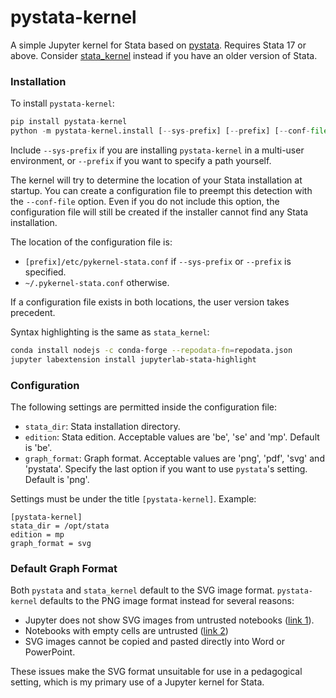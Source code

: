 # pystata-kernel

A simple Jupyter kernel for Stata based on [pystata](https://www.stata.com/python/pystata/). 
Requires Stata 17 or above.
Consider [stata_kernel](https://github.com/kylebarron/stata_kernel) instead if you have an 
older version of Stata. 

### Installation
To install `pystata-kernel`:

```python
pip install pystata-kernel
python -m pystata-kernel.install [--sys-prefix] [--prefix] [--conf-file]
```

Include `--sys-prefix` if you are installing `pystata-kernel` in a multi-user environment,
or `--prefix` if you want to specify a path yourself.

The kernel will try to determine the location of your Stata installation at startup. 
You can create a configuration file to preempt this detection with the `--conf-file` option.
Even if you do not include this option, the configuration file will still be created if the 
installer cannot find any Stata installation.

The location of the configuration file is:

- `[prefix]/etc/pykernel-stata.conf` if `--sys-prefix` or `--prefix` is specified.
-  `~/.pykernel-stata.conf` otherwise.

If a configuration file exists in both locations, the user version takes precedent. 

Syntax highlighting is the same as `stata_kernel`:

```sh
conda install nodejs -c conda-forge --repodata-fn=repodata.json
jupyter labextension install jupyterlab-stata-highlight
```

### Configuration

The following settings are permitted inside the configuration file:

- `stata_dir`: Stata installation directory.
- `edition`: Stata edition. Acceptable values are 'be', 'se' and 'mp'.
    Default is 'be'.
- `graph_format`: Graph format. Acceptable values are 'png', 'pdf', 'svg' and 'pystata'.
    Specify the last option if you want to use `pystata`'s setting. Default is 'png'. 

Settings must be under the title `[pystata-kernel]`. Example:

```
[pystata-kernel]
stata_dir = /opt/stata
edition = mp
graph_format = svg
```

### Default Graph Format

Both `pystata` and `stata_kernel` default to the SVG image format. 
`pystata-kernel` defaults to the PNG image format instead for several reasons:

- Jupyter does not show SVG images from untrusted notebooks ([link 1](https://stackoverflow.com/questions/68398033/svg-figures-hidden-in-jupyterlab-after-some-time)).
- Notebooks with empty cells are untrusted ([link 2](https://github.com/jupyterlab/jupyterlab/issues/9765))
- SVG images cannot be copied and pasted directly into Word or PowerPoint.

These issues make the SVG format unsuitable for use in a pedagogical setting, 
which is my primary use of a Jupyter kernel for Stata. 
